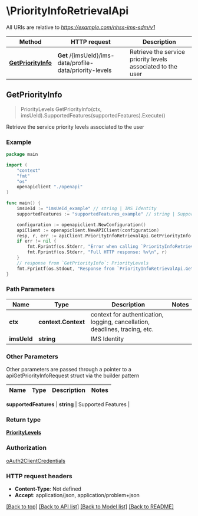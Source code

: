 # \PriorityInfoRetrievalApi

All URIs are relative to *https://example.com/nhss-ims-sdm/v1*

Method | HTTP request | Description
------------- | ------------- | -------------
[**GetPriorityInfo**](PriorityInfoRetrievalApi.md#GetPriorityInfo) | **Get** /{imsUeId}/ims-data/profile-data/priority-levels | Retrieve the service priority levels associated to the user



## GetPriorityInfo

> PriorityLevels GetPriorityInfo(ctx, imsUeId).SupportedFeatures(supportedFeatures).Execute()

Retrieve the service priority levels associated to the user

### Example

```go
package main

import (
    "context"
    "fmt"
    "os"
    openapiclient "./openapi"
)

func main() {
    imsUeId := "imsUeId_example" // string | IMS Identity
    supportedFeatures := "supportedFeatures_example" // string | Supported Features (optional)

    configuration := openapiclient.NewConfiguration()
    apiClient := openapiclient.NewAPIClient(configuration)
    resp, r, err := apiClient.PriorityInfoRetrievalApi.GetPriorityInfo(context.Background(), imsUeId).SupportedFeatures(supportedFeatures).Execute()
    if err != nil {
        fmt.Fprintf(os.Stderr, "Error when calling `PriorityInfoRetrievalApi.GetPriorityInfo``: %v\n", err)
        fmt.Fprintf(os.Stderr, "Full HTTP response: %v\n", r)
    }
    // response from `GetPriorityInfo`: PriorityLevels
    fmt.Fprintf(os.Stdout, "Response from `PriorityInfoRetrievalApi.GetPriorityInfo`: %v\n", resp)
}
```

### Path Parameters


Name | Type | Description  | Notes
------------- | ------------- | ------------- | -------------
**ctx** | **context.Context** | context for authentication, logging, cancellation, deadlines, tracing, etc.
**imsUeId** | **string** | IMS Identity | 

### Other Parameters

Other parameters are passed through a pointer to a apiGetPriorityInfoRequest struct via the builder pattern


Name | Type | Description  | Notes
------------- | ------------- | ------------- | -------------

 **supportedFeatures** | **string** | Supported Features | 

### Return type

[**PriorityLevels**](PriorityLevels.md)

### Authorization

[oAuth2ClientCredentials](../README.md#oAuth2ClientCredentials)

### HTTP request headers

- **Content-Type**: Not defined
- **Accept**: application/json, application/problem+json

[[Back to top]](#) [[Back to API list]](../README.md#documentation-for-api-endpoints)
[[Back to Model list]](../README.md#documentation-for-models)
[[Back to README]](../README.md)


